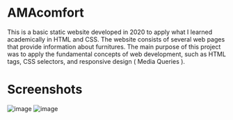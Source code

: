 # AMAcomfort

This is a basic static website developed in 2020 to apply what I learned academically in HTML and CSS. The website consists of several web pages that provide information about furnitures. The main purpose of this project was to apply the fundamental concepts of web development, such as HTML tags, CSS selectors, and responsive design ( Media Queries ).

# Screenshots

![image](https://user-images.githubusercontent.com/71513920/233869689-166c70c7-ad26-488a-a920-9a44ab6de685.png)
![image](https://user-images.githubusercontent.com/71513920/233869712-7a5df534-15fb-4d5a-ae4f-559f12570ddd.png)
